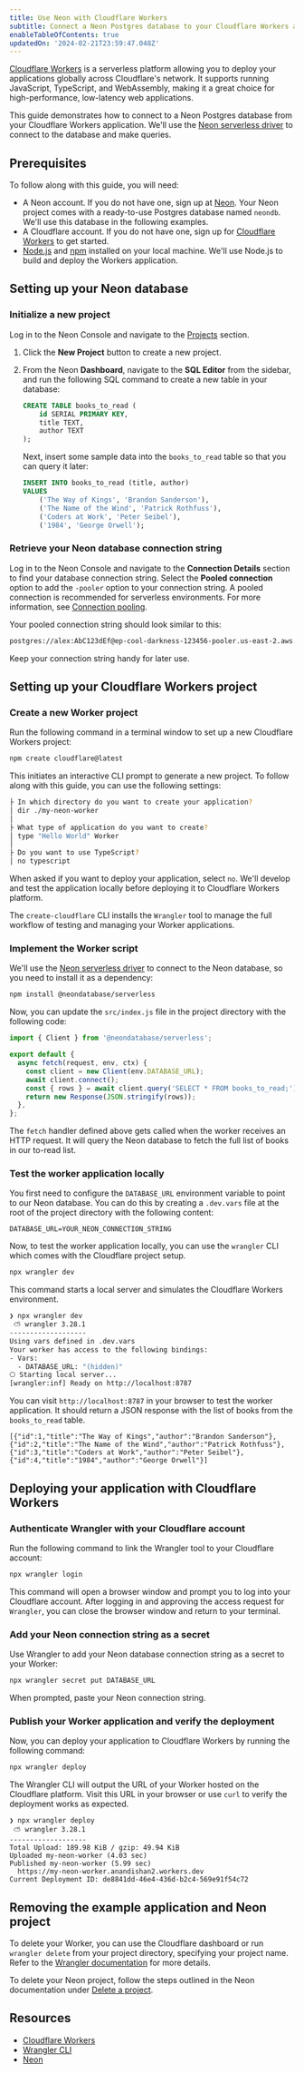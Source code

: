 ```yaml
---
title: Use Neon with Cloudflare Workers
subtitle: Connect a Neon Postgres database to your Cloudflare Workers application
enableTableOfContents: true
updatedOn: '2024-02-21T23:59:47.048Z'
---
```


[Cloudflare Workers](https://workers.cloudflare.com/) is a serverless platform allowing you to deploy your applications globally across Cloudflare's network. It supports running JavaScript, TypeScript, and WebAssembly, making it a great choice for high-performance, low-latency web applications.

This guide demonstrates how to connect to a Neon Postgres database from your Cloudflare Workers application. We'll use the [Neon serverless driver](https://neon.tech/docs/serverless/serverless-driver) to connect to the database and make queries.

## Prerequisites

To follow along with this guide, you will need:

- A Neon account. If you do not have one, sign up at [Neon](https://neon.tech). Your Neon project comes with a ready-to-use Postgres database named `neondb`. We'll use this database in the following examples.
- A Cloudflare account. If you do not have one, sign up for [Cloudflare Workers](https://workers.cloudflare.com/) to get started.
- [Node.js](https://nodejs.org/) and [npm](https://www.npmjs.com/) installed on your local machine. We'll use Node.js to build and deploy the Workers application.

## Setting up your Neon database

### Initialize a new project

Log in to the Neon Console and navigate to the [Projects](https://console.neon.tech/app/projects) section.

1. Click the **New Project** button to create a new project.

2. From the Neon **Dashboard**, navigate to the **SQL Editor** from the sidebar, and run the following SQL command to create a new table in your database:

   ```sql
   CREATE TABLE books_to_read (
       id SERIAL PRIMARY KEY,
       title TEXT,
       author TEXT
   );
   ```

   Next, insert some sample data into the `books_to_read` table so that you can query it later:

   ```sql
   INSERT INTO books_to_read (title, author)
   VALUES
       ('The Way of Kings', 'Brandon Sanderson'),
       ('The Name of the Wind', 'Patrick Rothfuss'),
       ('Coders at Work', 'Peter Seibel'),
       ('1984', 'George Orwell');
   ```

### Retrieve your Neon database connection string

Log in to the Neon Console and navigate to the **Connection Details** section to find your database connection string. Select the **Pooled connection** option to add the `-pooler` option to your connection string. A pooled connection is recommended for serverless environments. For more information, see [Connection pooling](/docs/connect/connection-pooling).

Your pooled connection string should look similar to this:

```bash
postgres://alex:AbC123dEf@ep-cool-darkness-123456-pooler.us-east-2.aws.neon.tech/dbname?sslmode=require
```

Keep your connection string handy for later use.

## Setting up your Cloudflare Workers project

### Create a new Worker project

Run the following command in a terminal window to set up a new Cloudflare Workers project:

```bash
npm create cloudflare@latest
```

This initiates an interactive CLI prompt to generate a new project. To follow along with this guide, you can use the following settings:

```bash
├ In which directory do you want to create your application?
│ dir ./my-neon-worker
│
├ What type of application do you want to create?
│ type "Hello World" Worker
│
├ Do you want to use TypeScript?
│ no typescript
```

When asked if you want to deploy your application, select `no`. We'll develop and test the application locally before deploying it to Cloudflare Workers platform.

The `create-cloudflare` CLI installs the `Wrangler` tool to manage the full workflow of testing and managing your Worker applications.

### Implement the Worker script

We'll use the [Neon serverless driver](https://neon.tech/docs/serverless/serverless-driver) to connect to the Neon database, so you need to install it as a dependency:

```bash
npm install @neondatabase/serverless
```

Now, you can update the `src/index.js` file in the project directory with the following code:

```js
import { Client } from '@neondatabase/serverless';

export default {
  async fetch(request, env, ctx) {
    const client = new Client(env.DATABASE_URL);
    await client.connect();
    const { rows } = await client.query('SELECT * FROM books_to_read;');
    return new Response(JSON.stringify(rows));
  },
};
```

The `fetch` handler defined above gets called when the worker receives an HTTP request. It will query the Neon database to fetch the full list of books in our to-read list.

### Test the worker application locally

You first need to configure the `DATABASE_URL` environment variable to point to our Neon database. You can do this by creating a `.dev.vars` file at the root of the project directory with the following content:

```text
DATABASE_URL=YOUR_NEON_CONNECTION_STRING
```

Now, to test the worker application locally, you can use the `wrangler` CLI which comes with the Cloudflare project setup.

```bash
npx wrangler dev
```

This command starts a local server and simulates the Cloudflare Workers environment.

```bash
❯ npx wrangler dev
 ⛅️ wrangler 3.28.1
-------------------
Using vars defined in .dev.vars
Your worker has access to the following bindings:
- Vars:
  - DATABASE_URL: "(hidden)"
⎔ Starting local server...
[wrangler:inf] Ready on http://localhost:8787
```

You can visit `http://localhost:8787` in your browser to test the worker application. It should return a JSON response with the list of books from the `books_to_read` table.

```
[{"id":1,"title":"The Way of Kings","author":"Brandon Sanderson"},{"id":2,"title":"The Name of the Wind","author":"Patrick Rothfuss"},{"id":3,"title":"Coders at Work","author":"Peter Seibel"},{"id":4,"title":"1984","author":"George Orwell"}]
```

## Deploying your application with Cloudflare Workers

### Authenticate Wrangler with your Cloudflare account

Run the following command to link the Wrangler tool to your Cloudflare account:

```bash
npx wrangler login
```

This command will open a browser window and prompt you to log into your Cloudflare account. After logging in and approving the access request for `Wrangler`, you can close the browser window and return to your terminal.

### Add your Neon connection string as a secret

Use Wrangler to add your Neon database connection string as a secret to your Worker:

```bash
npx wrangler secret put DATABASE_URL
```

When prompted, paste your Neon connection string.

### Publish your Worker application and verify the deployment

Now, you can deploy your application to Cloudflare Workers by running the following command:

```bash
npx wrangler deploy
```

The Wrangler CLI will output the URL of your Worker hosted on the Cloudflare platform. Visit this URL in your browser or use `curl` to verify the deployment works as expected.

```text
❯ npx wrangler deploy
 ⛅️ wrangler 3.28.1
-------------------
Total Upload: 189.98 KiB / gzip: 49.94 KiB
Uploaded my-neon-worker (4.03 sec)
Published my-neon-worker (5.99 sec)
  https://my-neon-worker.anandishan2.workers.dev
Current Deployment ID: de8841dd-46e4-436d-b2c4-569e91f54c72
```

## Removing the example application and Neon project

To delete your Worker, you can use the Cloudflare dashboard or run `wrangler delete` from your project directory, specifying your project name. Refer to the [Wrangler documentation](https://developers.cloudflare.com/workers/wrangler/commands/#delete-3) for more details.

To delete your Neon project, follow the steps outlined in the Neon documentation under [Delete a project](/docs/manage/projects#delete-a-project).

## Resources

- [Cloudflare Workers](https://workers.cloudflare.com/)
- [Wrangler CLI](https://developers.cloudflare.com/workers/wrangler/)
- [Neon](https://neon.tech)

<NeedHelp/>
